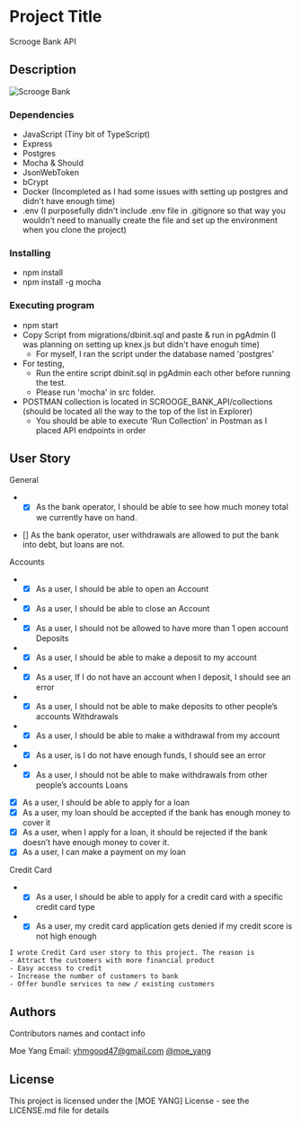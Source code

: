 # Project Title

Scrooge Bank API

## Description

![Scrooge Bank](http://pm1.narvii.com/6135/8ddf8092172606e29e9c40f9474496d390a610ad_00.jpg)

### Dependencies

* JavaScript (Tiny bit of TypeScript)
* Express
* Postgres
* Mocha & Should
* JsonWebToken
* bCrypt
* Docker (Incompleted as I had some issues with setting up postgres and didn't have enough time)
* .env (I purposefully didn't include .env file in .gitignore so that way you wouldn't need to manually create the file and set up the environment when you clone the project)
### Installing

* npm install
* npm install -g mocha

### Executing program

* npm start
* Copy Script from migrations/dbinit.sql and paste & run in pgAdmin 
(I was planning on setting up knex.js but didn't have enoguh time)
  - For myself, I ran the script under the database named 'postgres'
* For testing, 
  - Run the entire script dbinit.sql in pgAdmin each other before running the test.
  - Please run 'mocha' in src folder.
* POSTMAN collection is located in SCROOGE_BANK_API/collections (should be located all the way to the top of the list in Explorer)
  - You should be able to execute 'Run Collection' in Postman as I placed API endpoints in order

## User Story

General
* - [x] As the bank operator, I should be able to see how much money total we currently have on hand. 
- [] As the bank operator, user withdrawals are allowed to put the bank into debt, but loans are not.

Accounts
* - [x] As a user, I should be able to open an Account
* - [x] As a user, I should be able to close an Account
* - [x] As a user, I should not be allowed to have more than 1 open account
Deposits
* - [x] As a user, I should be able to make a deposit to my account
* - [x] As a user, If I do not have an account when I deposit, I should see an error
* - [x] As a user, I should not be able to make deposits to other people’s accounts
Withdrawals
* - [x] As a user, I should be able to make a withdrawal from my account
* - [x] As a user, is I do not have enough funds, I should see an error
* - [x] As a user, I should not be able to make withdrawals from other people’s accounts
Loans
- [x] As a user, I should be able to apply for a loan
- [x] As a user, my loan should be accepted if the bank has enough money to cover it
- [x] As a user, when I apply for a loan, it should be rejected if the bank doesn’t have enough money to cover it.
- [x] As a user, I can make a payment on my loan

Credit Card
* - [x] As a user, I should be able to apply for a credit card with a specific credit card type
* - [x] As a user, my credit card application gets denied if my credit score is not high enough

```
I wrote Credit Card user story to this project. The reason is
- Attract the customers with more financial product
- Easy access to credit
- Increase the number of customers to bank
- Offer bundle services to new / existing customers
```

## Authors

Contributors names and contact info

Moe Yang 
Email: yhmgood47@gmail.com
[@moe_yang](https://twitter.com/duck_nest13)

## License

This project is licensed under the [MOE YANG] License - see the LICENSE.md file for details
